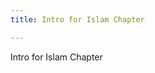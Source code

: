```yaml
---
title: Intro for Islam Chapter

---
```

Intro for Islam Chapter








<!--stackedit_data:
eyJoaXN0b3J5IjpbLTE0ODcwNzgwNjJdfQ==
-->